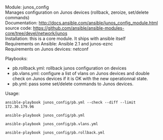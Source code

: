 Module: junos_config  
Manages configuration on Junos devices (rollback, zeroize, set/delete commands)   
Documentation: http://docs.ansible.com/ansible/junos_config_module.html  
source code: https://github.com/ansible/ansible-modules-core/tree/devel/network/junos   
Installation: this is a core module. It ships with ansible itself     
Requirements on Ansible: Ansible 2.1 and junos-eznc    
Requirements on  Junos devices: netconf  

Playbooks:  
- pb.rollback.yml: rollback junos configuration on devices  
- pb.vlans.yml: configure a list of vlans on Junos devices and double check on Junos devices if it is OK with the new operationnal state.   
- pb.yml: pass some set/delete commands to Junos devices.   

Usage:  
```
ansible-playbook junos_config/pb.yml --check --diff --limit 172.30.179.96

ansible-playbook junos_config/pb.yml

ansible-playbook junos_config/pb.vlans.yml

ansible-playbook junos_config/pb.rollback.yml
```
